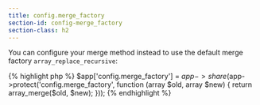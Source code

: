 ```yaml
---
title: config.merge_factory
section-id: config-merge_factory
section-class: h2
---
```


You can configure your merge method instead to use the default merge factory `array_replace_recursive`:

{% highlight php %}
$app['config.merge_factory'] = $app->share($app->protect('config.merge_factory', function (array $old, array $new) {
    return array_merge($old, $new);
}));
{% endhighlight %}
